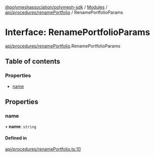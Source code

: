 [@polymeshassociation/polymesh-sdk](../README.md) / [Modules](../modules.md) / [api/procedures/renamePortfolio](../modules/api_procedures_renamePortfolio.md) / RenamePortfolioParams

# Interface: RenamePortfolioParams

[api/procedures/renamePortfolio](../modules/api_procedures_renamePortfolio.md).RenamePortfolioParams

## Table of contents

### Properties

- [name](api_procedures_renamePortfolio.RenamePortfolioParams.md#name)

## Properties

### name

• **name**: `string`

#### Defined in

[api/procedures/renamePortfolio.ts:10](https://github.com/PolymathNetwork/polymesh-sdk/blob/31dfa0dc/src/api/procedures/renamePortfolio.ts#L10)
